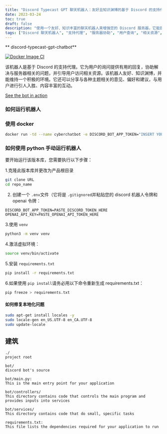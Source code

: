 ```yaml
---
title: "Discord Typecast GPT 聊天机器人：友好且知识渊博的基于 Discord 的支持代理"
date: 2023-03-24
toc: true
draft: false
description: "使用一个友好、知识丰富的聊天机器人来增强您的 Discord 服务器，它能提供有用的回复、协助解决与服务器相关的问题并创建吸引人的互动。"
tags: ["Discord 聊天机器人", "支持代理", "服务器协助", "用户查询", "相关资源", "积极的环境", "意见", "偏好", "建议", "吸引人的互动", "友好机器人", "知识渊博的机器人", "基于 Discord 的机器人", "虚拟助理", "自动支持", "对话机器人", "信息反馈", "机智的机器人", "互动聊天机器人", "服务器管理", "用户支持", "人工智能机器人", "discord.io", "行动中的聊天机器人", "装卸工", "蟒蛇", "机器人部署", "虚拟环境", "机器人架构", "机器人控制器", "机器人服务"]
---
```


** discord-typecast-gpt-chatbot**

[![Docker Image CI](https://github.com/CyberSentinels/discord-typecast-gpt-chatbot/actions/workflows/docker-image.yml/badge.svg)](https://github.com/CyberSentinels/discord-typecast-gpt-chatbot/actions/workflows/docker-image.yml)

该机器人是基于 Discord 的支持代理。它为用户的询问提供有用的回复，协助解决与服务器相关的问题，并引导用户访问相关资源。该机器人友好、知识渊博，并能维持一个积极的环境。它还可以分享与各种主题相关的意见、偏好和建议，与用户进行引人入胜、内容丰富的互动。

[See the bot in action](https://discord.gg/CYVe2CyrXk)

### 如何运行机器人
### 使用 docker
```bash
docker run -td --name cyberchatbot -e DISCORD_BOT_APP_TOKEN="INSERT YOUR BOT TOKEN HERE" -e OPENAI_API_KEY="INSERT YOUR OPENAI API KEY HERE" simeononsecurity/discord-typecast-gpt-chatbot:latest
```
### 如何使用 python 手动运行机器人

要开始运行该版本库，您需要执行以下步骤：

1.克隆此版本库并更改为产品根目录

```bash
git clone URL
cd repo_name
```
2. 创建一个 `.env`文件（它将是 `.gitignored`并粘贴您的 discord 机器人令牌和 openai 令牌：

```env
DISCORD_BOT_APP_TOKEN=PASTE_DISCORD_TOKEN_HERE
OPENAI_API_KEY=PASTE_OPENAI_API_TOKEN_HERE
```

3.使用 `venv`
```bash
python3 -m venv venv
```

4.激活虚拟环境：
```bash
source venv/bin/activate
```

5.安装 `requirements.txt`
   
```bash
pip install -r requirements.txt
```

6.如果使用 `pip install`请务必用以下命令重新生成 requirements.txt：

```bash
pip freeze > requirements.txt
```
#### 如何修复本地化问题
```bash
sudo apt-get install locales -y
sudo locale-gen en_US.UTF-8 en_CA.UTF-8
sudo update-locale
```

## 建筑

```text
./
project root

bot/
discord bot's source

bot/main.py:
This is the main entry point for your application

bot/controllers/
This directory contains code that controls the main program and provides inputs into services

bot/services/
This directory contains code that do small, specific tasks

requirements.txt:
This file lists the dependencies required for your application to run
```
